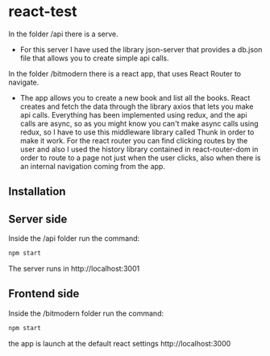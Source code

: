 # react-test

In the folder /api there is a serve. 

* For this server I have used the library json-server that provides a db.json file that allows you to create simple api calls.

In the folder /bitmodern there is a react app, that uses React Router to navigate. 

* The app allows you to create a new book and list all the books. 
React creates and fetch the data through the library axios that lets you make api calls. 
Everything has been implemented using redux, and the api calls are async, so as you might know you can't make async calls using redux, so I have to use this middleware library called Thunk in order to make it work.
For the react router you can find clicking routes by the user and also I used the history library contained in react-router-dom in order to route to a page not just when the user clicks, also when there is an internal navigation coming from the app.

## Installation
## Server side
Inside the /api folder run the command:

```bash
npm start
```

The server runs in http://localhost:3001

## Frontend side
Inside the /bitmodern folder run the command:
```bash
npm start
```
the app is launch at the default react settings http://localhost:3000 
